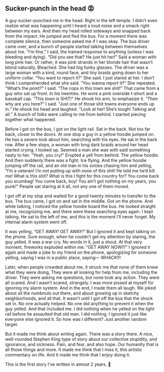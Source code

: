 ## Sucker-punch in the head 😡

A guy sucker-punched me in the head. Right in the left temple. I didn’t even realize what was happening until I heard a loud noise and a smack right between my ears. And then my head rolled sideways and snapped back from the impact. He jumped and fled the bus. For a moment there was complete silence, then someone asked me if I was okay. The bus driver came over, and a bunch of people started talking between themselves about me. 
“I’m fine,” I said, the trained response to anything (unless I was bleeding and dying).
“Did you see that? He just hit her!” Said a woman with long pink hair. Or rather, it was pink strands in her blonde hair that wasn’t blond naturally, Bleached. She had big funky glasses. 
The driver was a large woman with a kind, round face, and tiny braids going down to her uniform collar.
“You want to report it?” She said.
I just stared at her. I don’t think I comprehended what she said. “You wanna report it?” She repeated.
“What’s the point?” I said.
“The cops in this town are shit!” That came from a guy who sat up front. In his twenties. He wore a pink overside t-short and a baseball cap. “This town is SHIT!” He shook his arm, to emphasize it.
“Then why are you here?” I said.
“Just one of those shit towns everyone ends up in.” He shook his head and laughed. 
“Look at her! She’s tough! Talking and all.” A bunch of folks were calling to me from behind.
I started piecing together what happened.

Before I got on the bus, I got on the light rail. Sat in the back. Not too far back, closer to the doors. At one stop a guy in a yellow hoodie jumped on. He has a severe look about him, searching with his eyes. He sat in the back row. After a few stops, a woman with long dark braids around her head started crying. I looked up. Seemed a man she was with said something nasty to her. 
“Yeah, you cry!” Erupted a yell from behind. The yellow hoodie. 
And then suddenly there was a fight. Ice flying. And the yellow hoodie jumping off the rail, and an old man in his sixties chasing him and yelling, “I’m a veteran! I’m not putting up with none of this shit! He told me he’d kill me! What is this shit? What is this I fight for this country for? You come back you scumbag! You come back, boy! You ain’t got nothing on my years, you punk!”
People sat staring at it all, not any one of them moved.

I got off at my stop and waited for a good twenty minutes to transfer to the bus. The bus came, I got on and sat in the middle. Got on the phone. And while talking, I noticed the yellow hoodie board the bus. He looked straight at me, recognizing me, and there were these searching eyes again. I kept talking. He sat to the left of me, and this is the moment I’ll never forget. My internal alarm system went off.

It was yelling, “GET AWAY! GET AWAY!” But I ignored it and kept talking on the phone.
Sure enough, when he couldn’t get my attention by staring, the guy yelled. It was a war cry. No words in it, just a shout. At that very moment, fireworks exploded within me.
“GET AWAY NOW!!!”
I ignored it again and made a joke to my friend on the phone, apologizing for someone yelling, saying I was in a public place, saying—
WHACK!!!

Later, when people crowded about me, it struck me that none of them knew what they were doing, They were all looking for help from me, including the driver. They were asking me questions, but none took any action. They were all scared. And I wasn’t scared, strangely. I was more pissed at myself for ignoring my alarm system. And in the end, I made them all laugh. We joked about all the numbnuts out there, and about growing up in sketchy neighborhoods, and all that. It wasn’t until I got off the bus that the shock set in. No one actually helped. No one did anything to prevent it when the guy yelled. And that included me. I did nothing when he yelled on the light rail before he assaulted that old man. I did nothing. I ignored it just like everyone else ignored it. So how was I different? Just another random target. 

But it made me think about writing again. There was a story there. A nice, well-rounded Stephen King type of story about our collective stupidity, and ignorance, and sickness. Pain, and fear, and also hope. Our humanity that is all those things and more. It made me think that I miss it, this artistic commentary on life. And it made me think that I enjoy doing it. 

This is the first story I’ve written in almost 2 years. 🥳
